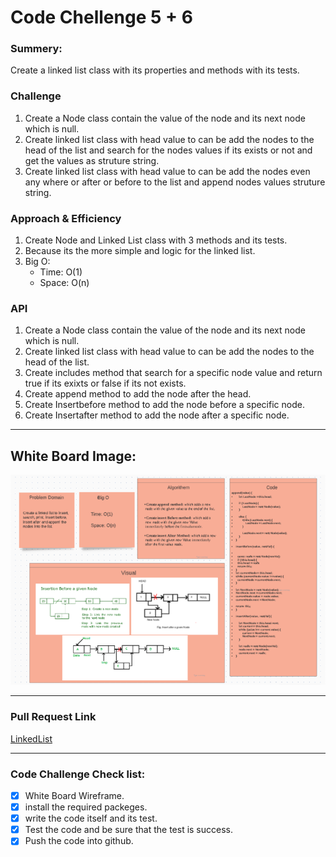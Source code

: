 # Code Chellenge 5 + 6

### Summery:

Create a linked list class with its properties and methods with its tests.


### Challenge 

1. Create a Node class contain the value of the node and its next node which is null.
2. Create linked list class with head value to can be add the nodes to the head of the list and search for the nodes values if its exists or not and get the values as struture string.
3. Create linked list class with head value to can be add the nodes even any where or after or before to the list and append nodes values struture string.

### Approach & Efficiency
1. Create Node and Linked List class with 3 methods and its tests.
2. Because its the more simple and logic for the linked list.
3. Big O: 
   - Time: O(1)
   - Space: O(n)


### API

1. Create a Node class contain the value of the node and its next node which is null.
2. Create linked list class with head value to can be add the nodes to the head of the list.
3. Create includes method that search for a specific node value and return true if its exixts or false if its not exists.
4. Create append method to add the node after the head.
5. Create Insertbefore method to add the node before a specific node.
6. Create Insertafter method to add the node after a specific node.

***********************************************************************************************


## White Board Image:

![Whiteboard Image for Code Challenge 1](https://github.com/HaneenKh88/data-structures-and-algorithms/blob/main/code-challenges/401-CodeChellenges/assests/LinkedList.png)


***********************************************************************************************
### Pull Request Link

[LinkedList](https://github.com/HaneenKh88/data-structures-and-algorithms/pull/24)

***********************************************************************************************

### Code Challenge Check list:

- [x] White Board Wireframe.
- [x] install the required packeges.
- [x] write the code itself and its test.
- [x] Test the code and be sure that the test is success.
- [x] Push the code into github.
